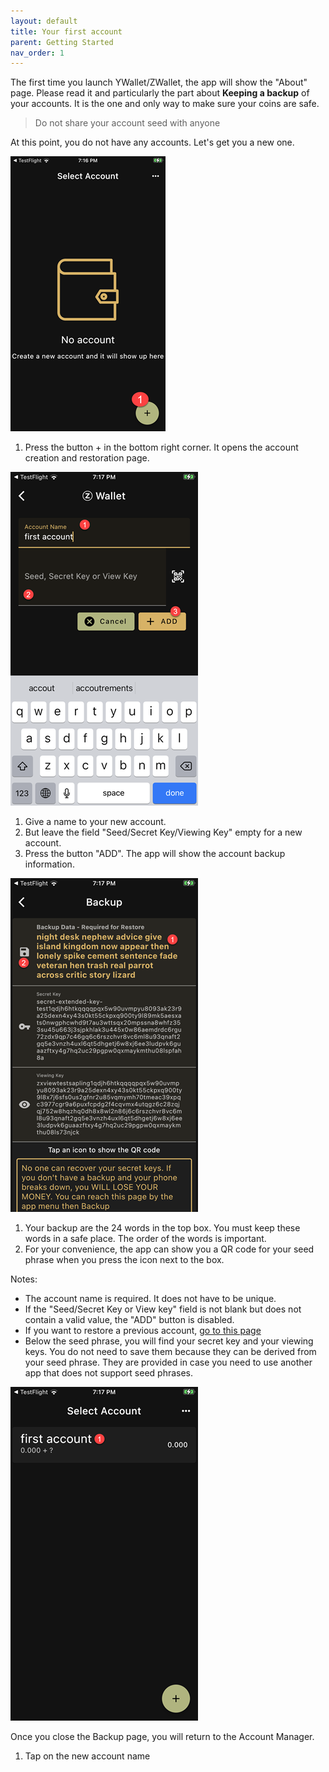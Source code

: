 ```yaml
---
layout: default
title: Your first account
parent: Getting Started
nav_order: 1
---
```


The first time you launch YWallet/ZWallet, the app will show the
"About" page. Please read it and particularly the part about 
**Keeping a backup** of your accounts. It is the one and only
way to make sure your coins are safe.

> Do not share your account seed with anyone

At this point, you do not have any accounts. Let's get you a new one.

![No Account](img/IMG_0033.PNG)

1. Press the button + in the bottom right corner. It opens the account
creation and restoration page. 

![Add Account](img/IMG_0035.PNG)

1. Give a name to your new account.
2. But leave the field "Seed/Secret Key/Viewing Key" 
empty for a new account.
3. Press the button "ADD". The app will show the account 
backup information. 


![Backup](img/IMG_0036.PNG)

1. Your backup are the 24 words in the top box. You must keep these words in a safe place. The
order of the words is important. 
2. For your convenience, the app can show you a QR code for your seed phrase when you press the icon
next to the box.

Notes: 

- The account name is required. It does not have to be unique.
- If the "Seed/Secret Key or View key" field is not blank but
does not contain a valid value, the "ADD" button is disabled.
- If you want to restore a previous account, [go to this page](restore.html)
- Below the seed phrase, you will find your secret key and your viewing keys.
You do not need to save them because they can be derived from your seed phrase. They are provided
in case you need to use another app that does not support seed phrases.

![Account Manager](img/IMG_0037.PNG)

Once you close the Backup page, you will return to the Account Manager. 

1. Tap on the new account name
